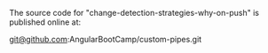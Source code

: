 The source code for "change-detection-strategies-why-on-push" is published online at:

git@github.com:AngularBootCamp/custom-pipes.git
